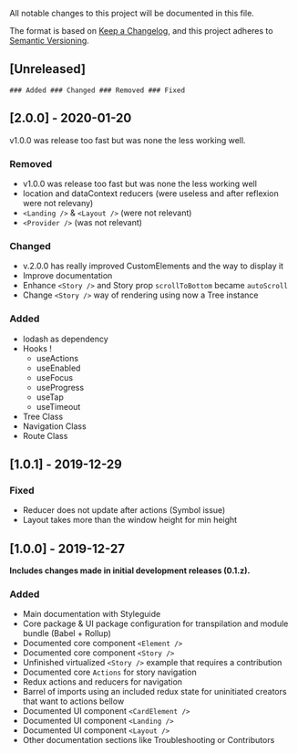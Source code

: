 All notable changes to this project will be documented in this file.

The format is based on [Keep a Changelog](https://keepachangelog.com/en/1.0.0/),
and this project adheres to [Semantic Versioning](https://semver.org/spec/v2.0.0.html).

## [Unreleased]
`### Added ### Changed ### Removed ### Fixed`

## [2.0.0] - 2020-01-20
v1.0.0 was release too fast but was none the less working well.

### Removed
- v1.0.0 was release too fast but was none the less working well
- location and dataContext reducers (were useless and after reflexion were not relevany)
- `<Landing />` & `<Layout />` (were not relevant)
- `<Provider />` (was not relevant)

### Changed
- v.2.0.0 has really improved CustomElements and the way to display it
- Improve documentation
- Enhance `<Story />` and Story prop `scrollToBottom` became `autoScroll`
- Change `<Story />` way of rendering using now a Tree instance

### Added
- lodash as dependency
- Hooks !
  - useActions
  - useEnabled
  - useFocus
  - useProgress
  - useTap
  - useTimeout
- Tree Class
- Navigation Class
- Route Class

## [1.0.1] - 2019-12-29
### Fixed
- Reducer does not update after actions (Symbol issue)
- Layout takes more than the window height for min height

## [1.0.0] - 2019-12-27
**Includes changes made in initial development releases (0.1.z).**

### Added
- Main documentation with Styleguide
- Core package & UI package configuration for transpilation and module bundle (Babel + Rollup)
- Documented core component `<Element />`
- Documented core component `<Story />`
- Unfinished virtualized `<Story />` example that requires a contribution
- Documented core  `Actions` for story navigation
- Redux actions and reducers for navigation
- Barrel of imports using an included redux state for uninitiated creators that  want to actions bellow
- Documented UI component `<CardElement />`
- Documented UI component `<Landing />`
- Documented UI component `<Layout />`
- Other documentation sections like Troubleshooting or Contributors
